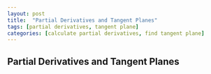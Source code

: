 ```yaml
---
layout: post
title:  "Partial Derivatives and Tangent Planes"
tags: [partial derivatives, tangent plane]
categories: [calculate partial derivatives, find tangent plane]
---
```


## Partial Derivatives and Tangent Planes